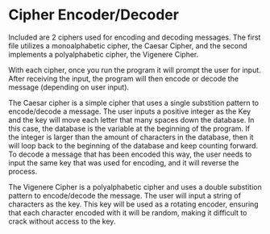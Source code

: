 # Cipher Encoder/Decoder
Included are 2 ciphers used for encoding and decoding messages. The first file utilizes a monoalphabetic cipher, the Caesar Cipher, and the second implements a polyalphabetic cipher, the Vigenere Cipher. 

With each cipher, once you run the program it will prompt the user for input. After receiving the input, the program will then encode or decode the message (depending on user input).

The Caesar cipher is a simple cipher that uses a single substition pattern to encode/decode a message. The user inputs a positive integer as the Key and the key will move each letter that many spaces down the database. In this case, the database is the variable at the beginning of the program. If the integer is larger than the amount of characters in the database, then it will loop back to the beginning of the database and keep counting forward. To decode a message that has been encoded this way, the user needs to input the same key that was used for encoding, and it will reverse the process.

The Vigenere Cipher is a polyalphabetic cipher and uses a double substition pattern to encode/decode the message. The user will input a string of characters as the key. This key will be used as a rotating encoder, ensuring that each character encoded with it will be random, making it difficult to crack without access to the key. 

